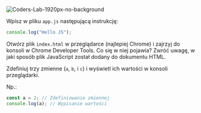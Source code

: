 ![Coders-Lab-1920px-no-background](https://user-images.githubusercontent.com/30623667/104709394-2cabee80-571f-11eb-9518-ea6a794e558e.png)



Wpisz w pliku `app.js` następującą instrukcję:

```js
console.log("Hello JS");
```

Otwórz plik `index.html` w przeglądarce (najlepiej Chrome) i zajrzyj do konsoli w Chrome Developer Tools. Co się w niej pojawia? Zwróć uwagę, w jaki sposób plik JavaScript został dodany do dokumentu HTML.




Zdefiniuj trzy zmienne (`a`, `b`, i `c`) i wyświetl ich wartości w konsoli przeglądarki.

Np.:

```js
const a = 2; // Zdefiniowanie zmiennej
console.log(a); // Wypisanie wartości
```